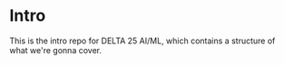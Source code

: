 # Intro
This is the intro repo for DELTA 25 AI/ML, which contains a structure of what we're gonna cover.
